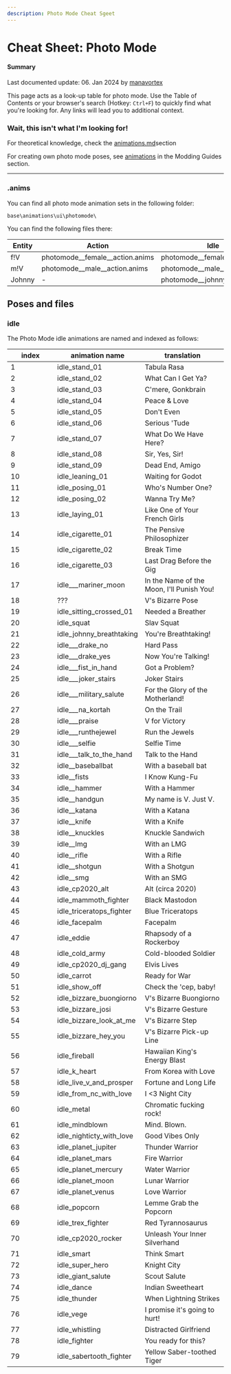 ```yaml
---
description: Photo Mode Cheat Sgeet
---
```


# Cheat Sheet: Photo Mode

#### Summary

Last documented update: 06. Jan 2024 by [manavortex](https://app.gitbook.com/u/NfZBoxGegfUqB33J9HXuCs6PVaC3 "mention")

This page acts as a look-up table for photo mode. Use the Table of Contents or your browser's search (Hotkey: `Ctrl+F`) to quickly find what you're looking for. Any links will lead you to additional context.

### Wait, this isn't what I'm looking for!

For theoretical knowledge, check the [animations.md](../animations.md "mention")section

For creating own photo mode poses, see [animations](../modding-guides/animations/ "mention") in the Modding Guides section.

***

### .anims

You can find all photo mode animation sets in the following folder:

```
base\animations\ui\photomode\
```

You can find the following files there:



<table><thead><tr><th width="133">Entity</th><th>Action</th><th>Idle</th><th>Face</th></tr></thead><tbody><tr><td>f!V</td><td>photomode__female__action.anims</td><td>photomode__female__idle.anims</td><td>photomode_female_facial.anims</td></tr><tr><td>m!V</td><td>photomode__male__action.anims</td><td>photomode__male__idle.anims</td><td>photomode_male_facial.anims</td></tr><tr><td>Johnny</td><td>-</td><td>photomode__johnny__idle.anims</td><td>photomode_johnny_facial.anims</td></tr></tbody></table>

## Poses and files

### idle

The Photo Mode idle animations are named and indexed as follows:

<table><thead><tr><th width="92.33333333333331">index</th><th>animation name</th><th>translation</th></tr></thead><tbody><tr><td>1</td><td>idle_stand_01</td><td>Tabula Rasa</td></tr><tr><td>2</td><td>idle_stand_02</td><td>What Can I Get Ya?</td></tr><tr><td>3</td><td>idle_stand_03</td><td>C'mere, Gonkbrain</td></tr><tr><td>4</td><td>idle_stand_04</td><td>Peace &#x26; Love</td></tr><tr><td>5</td><td>idle_stand_05</td><td>Don't Even</td></tr><tr><td>6</td><td>idle_stand_06</td><td>Serious 'Tude</td></tr><tr><td>7</td><td>idle_stand_07</td><td>What Do We Have Here?</td></tr><tr><td>8</td><td>idle_stand_08</td><td>Sir, Yes, Sir!</td></tr><tr><td>9</td><td>idle_stand_09</td><td>Dead End, Amigo</td></tr><tr><td>10</td><td>idle_leaning_01</td><td>Waiting for Godot</td></tr><tr><td>11</td><td>idle_posing_01</td><td>Who's Number One?</td></tr><tr><td>12</td><td>idle_posing_02</td><td>Wanna Try Me?</td></tr><tr><td>13</td><td>idle_laying_01</td><td>Like One of Your French Girls</td></tr><tr><td>14</td><td>idle_cigarette_01</td><td>The Pensive Philosophizer</td></tr><tr><td>15</td><td>idle_cigarette_02</td><td>Break Time</td></tr><tr><td>16</td><td>idle_cigarette_03</td><td>Last Drag Before the Gig</td></tr><tr><td>17</td><td>idle___mariner_moon</td><td>In the Name of the Moon, I'll Punish You!</td></tr><tr><td>18</td><td>???</td><td>V's Bizarre Pose</td></tr><tr><td>19</td><td>idle_sitting_crossed_01</td><td>Needed a Breather</td></tr><tr><td>20</td><td>idle_squat</td><td>Slav Squat</td></tr><tr><td>21</td><td>idle_johnny_breathtaking</td><td>You're Breathtaking!</td></tr><tr><td>22</td><td>idle___drake_no</td><td>Hard Pass</td></tr><tr><td>23</td><td>idle___drake_yes</td><td>Now You're Talking!</td></tr><tr><td>24</td><td>idle___fist_in_hand</td><td>Got a Problem?</td></tr><tr><td>25</td><td>idle___joker_stairs</td><td>Joker Stairs</td></tr><tr><td>26</td><td>idle___military_salute</td><td>For the Glory of the Motherland!</td></tr><tr><td>27</td><td>idle___na_kortah</td><td>On the Trail</td></tr><tr><td>28</td><td>idle___praise</td><td>V for Victory</td></tr><tr><td>29</td><td>idle___runthejewel</td><td>Run the Jewels</td></tr><tr><td>30</td><td>idle___selfie</td><td>Selfie Time</td></tr><tr><td>31</td><td>idle___talk_to_the_hand</td><td>Talk to the Hand</td></tr><tr><td>32</td><td>idle__baseballbat</td><td>With a baseball bat</td></tr><tr><td>33</td><td>idle__fists</td><td>I Know Kung-Fu</td></tr><tr><td>34</td><td>idle__hammer</td><td>With a Hammer</td></tr><tr><td>35</td><td>idle__handgun</td><td>My name is V. Just V.</td></tr><tr><td>36</td><td>idle__katana</td><td>With a Katana</td></tr><tr><td>37</td><td>idle__knife</td><td>With a Knife</td></tr><tr><td>38</td><td>idle__knuckles</td><td>Knuckle Sandwich</td></tr><tr><td>39</td><td>idle__lmg</td><td>With an LMG</td></tr><tr><td>40</td><td>idle__rifle</td><td>With a Rifle</td></tr><tr><td>41</td><td>idle__shotgun</td><td>With a Shotgun</td></tr><tr><td>42</td><td>idle__smg</td><td>With an SMG</td></tr><tr><td>43</td><td>idle_cp2020_alt</td><td>Alt (circa 2020)</td></tr><tr><td>44</td><td>idle_mammoth_fighter</td><td>Black Mastodon</td></tr><tr><td>45</td><td>idle_triceratops_fighter</td><td>Blue Triceratops</td></tr><tr><td>46</td><td>idle_facepalm</td><td>Facepalm</td></tr><tr><td>47</td><td>idle_eddie</td><td>Rhapsody of a Rockerboy</td></tr><tr><td>48</td><td>idle_cold_army</td><td>Cold-blooded Soldier</td></tr><tr><td>49</td><td>idle_cp2020_dj_gang</td><td>Elvis Lives</td></tr><tr><td>50</td><td>idle_carrot</td><td>Ready for War</td></tr><tr><td>51</td><td>idle_show_off</td><td>Check the 'cep, baby!</td></tr><tr><td>52</td><td>idle_bizzare_buongiorno</td><td>V's Bizarre Buongiorno</td></tr><tr><td>53</td><td>idle_bizzare_josi</td><td>V's Bizarre Gesture</td></tr><tr><td>54</td><td>idle_bizzare_look_at_me</td><td>V's Bizarre Step</td></tr><tr><td>55</td><td>idle_bizzare_hey_you</td><td>V's Bizarre Pick-up Line</td></tr><tr><td>56</td><td>idle_fireball</td><td>Hawaiian King's Energy Blast</td></tr><tr><td>57</td><td>idle_k_heart</td><td>From Korea with Love</td></tr><tr><td>58</td><td>idle_live_v_and_prosper</td><td>Fortune and Long Life</td></tr><tr><td>59</td><td>idle_from_nc_with_love</td><td>I &#x3C;3 Night City</td></tr><tr><td>60</td><td>idle_metal</td><td>Chromatic fucking rock!</td></tr><tr><td>61</td><td>idle_mindblown</td><td>Mind. Blown.</td></tr><tr><td>62</td><td>idle_nighticty_with_love</td><td>Good Vibes Only</td></tr><tr><td>63</td><td>idle_planet_jupiter</td><td>Thunder Warrior</td></tr><tr><td>64</td><td>idle_planet_mars</td><td>Fire Warrior</td></tr><tr><td>65</td><td>idle_planet_mercury</td><td>Water Warrior</td></tr><tr><td>66</td><td>idle_planet_moon</td><td>Lunar Warrior</td></tr><tr><td>67</td><td>idle_planet_venus</td><td>Love Warrior</td></tr><tr><td>68</td><td>idle_popcorn</td><td>Lemme Grab the Popcorn</td></tr><tr><td>69</td><td>idle_trex_fighter</td><td>Red Tyrannosaurus</td></tr><tr><td>70</td><td>idle_cp2020_rocker</td><td>Unleash Your Inner Silverhand</td></tr><tr><td>71</td><td>idle_smart</td><td>Think Smart</td></tr><tr><td>72</td><td>idle_super_hero</td><td>Knight City</td></tr><tr><td>73</td><td>idle_giant_salute</td><td>Scout Salute</td></tr><tr><td>74</td><td>idle_dance</td><td>Indian Sweetheart</td></tr><tr><td>75</td><td>idle_thunder</td><td>When Lightning Strikes</td></tr><tr><td>76</td><td>idle_vege</td><td>I promise it's going to hurt!</td></tr><tr><td>77</td><td>idle_whistling</td><td>Distracted Girlfriend</td></tr><tr><td>78</td><td>idle_fighter</td><td>You ready for this?</td></tr><tr><td>79</td><td>idle_sabertooth_fighter</td><td>Yellow Saber-toothed Tiger</td></tr></tbody></table>

